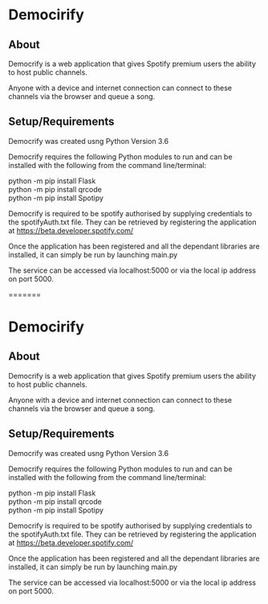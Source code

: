 # Democirify 

## About

Democrify is a web application that gives Spotify premium users the ability to host public channels.

Anyone with a device and internet connection can connect to these channels via the browser and queue a song.


## Setup/Requirements

Democrify was created usng Python Version 3.6

Democrify requires the following Python modules to run and can be installed with the following from the command line/terminal:

python -m pip install Flask  
python -m pip install qrcode  
python -m pip install Spotipy 

Democrify is required to be spotify authorised by supplying credentials to the spotifyAuth.txt file.
They can be retrieved by registering the application at https://beta.developer.spotify.com/

Once the application has been registered and all the dependant libraries are installed, it can simply be run by launching main.py

The service can be accessed via  localhost:5000 or via the local ip address on port 5000.

=======
# Democirify 

## About

Democrify is a web application that gives Spotify premium users the ability to host public channels.

Anyone with a device and internet connection can connect to these channels via the browser and queue a song.


## Setup/Requirements

Democrify was created usng Python Version 3.6

Democrify requires the following Python modules to run and can be installed with the following from the command line/terminal:

python -m pip install Flask  
python -m pip install qrcode  
python -m pip install Spotipy 

Democrify is required to be spotify authorised by supplying credentials to the spotifyAuth.txt file.
They can be retrieved by registering the application at https://beta.developer.spotify.com/

Once the application has been registered and all the dependant libraries are installed, it can simply be run by launching main.py

The service can be accessed via  localhost:5000 or via the local ip address on port 5000.

